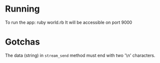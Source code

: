 # Running
To run the app:
    ruby world.rb
It will be accessible on port 9000

# Gotchas
The data (string) in ```stream_send``` method must end with two '\n' characters.